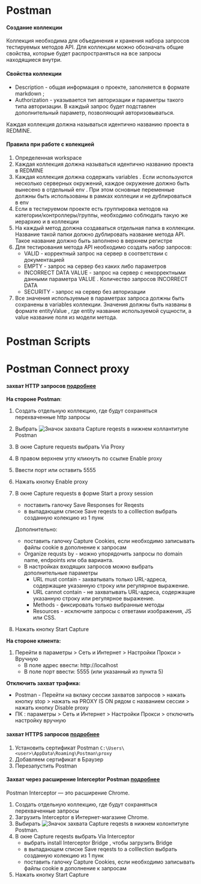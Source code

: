 # Postman

#### Создание коллекции

Коллекция необходима для объединения и хранения набора запросов тестируемых методов API. Для
коллекции можно обозначать общие свойства, которые будет распространяться на все запросы
находящиеся внутри.

#### Свойства коллекции

- Description - общая информация о проекте, заполняется в формате markdown ;
- Authorization - указывается тип авторизации и параметры такого типа авторизации. В каждый
  запрос будет подставлен дополнительный параметр, позволяющий авторизовываться.

Каждая коллекция должна называться идентично названию проекта в REDMINE. 

#### Правила при работе с колекцией

1. Определенная workspace
2. Каждая коллекция должна называться идентично названию проекта в REDMINE
3. Каждая коллекция должна содержать variables . Если используются несколько серверных
   окружений, каждое окружение должно быть вынесено в отдельный env . При этом основные
   переменные должны быть использованы в рамках коллеции и не дублироваться в env 
4. Если в тестируемом проекте есть группировка методов на категории/контроллеры/группы,
   необходимо соблюдать такую же иерархию и в коллекции
5. На каждый метод должна создаваться отдельная папка в коллекции. Название такой папки
   должно дублировать название метода API. Такое название должно быть заполнено в верхнем
   регистре
6. Для тестирования метода API необходимо создать набор запросов:
   - VALID - корректный запрос на сервер в соответствии с документацией
   - EMPTY - запрос на сервер без каких либо параметров
   - INCORRECT DATA VALUE - запрос на сервер с некорректными данными параметра VALUE . Количество запросов INCORRECT DATA
   - SECURITY - запрос на сервер без авторизации
7. Все значения используемые в параметрах запроса должны быть сохранены в variables
   коллекции. Значения должны быть названы в формате entityValue , где entity название
   используемой сущности, а value название поля из модели метода.

# Postman Scripts

#### 

# Postman Connect proxy

#### захват HTTP запросов [подробнее](https://learning.postman.com/docs/sending-requests/capturing-request-data/capturing-http-requests/)

**На стороне Postman**:

1. Создать отдельную коллекцию, где будут сохраняться перехваченные http запросы

2. Выбрать ![Значок захвата](https://assets.postman.com/postman-docs/icon-capture.jpg#icon) Capture reqests в нижнем коллантитуле Postman

3. В окне Capture requests выбрать Via Proxy

4. В правом верхнем углу кликнуть по ссылке Enable proxy

5. Ввести порт или оставить 5555

6. Нажать кнопку Enable proxy

7. В окне Capture requests в форме Start a proxy session

   - поставить галочкy Save Responses for Reqests 
   - в выпадающем списке Save reqests to a colllection выбрать созданную колекцию из 1 пунк

   Дополнительно:

   - поставить галочкy Capture Cookies, если необходимо записывать файлы cookie в дополнение к запросам
   - Organize requsts by - можно упорядочить запросы по domain name, endpoints или оба варианта.
   - В настройках входящих запросов можно выбрать дополнительные параметры 
     - URL must contain - захватывать только URL-адреса, содержащие указанную строку или регулярное выражение. 
     - URL cannot contain - не захватывать URL-адреса, содержащие указанную строку или регулярное выражение. 
     - Methods - фиксировать только выбранные методы
     - Resources - исключите запросы с ответами изображения, JS или CSS. 

8. Нажать кнопку Start Capture

**На стороне клиента:**

1. Перейти в параметры > Сеть и Интернет > Настройки Прокси > Вручную
   - В поле адрес ввести: http://localhost
   - В поле порт ввести: 5555 (или указанный из пункта 5)

**Отключить захват трафика:**

- Postman - Перейти на вклаку сессии захватов запросов > нажать кнопку stop > нажать на PROXY IS ON рядом с названием сессии > нажать кнопку Disable proxy
- ПК : параметры > Сеть и Интернет > Настройки Прокси >  отключить настройку вручную

#### захват HTTPS запросов [подробнее](https://learning.postman.com/docs/sending-requests/capturing-request-data/capturing-https-traffic/#installing-the-security-certificate-on-windows)

1. Установить сертификат Postman `C:\Users\<user>\AppData\Roaming\Postman\proxy`
2. Добавляем сертификат в Браузер
3. Перезапустить Postman

#### Захват через расширение **Interceptor** Postman [подробнее](https://learning.postman.com/docs/sending-requests/capturing-request-data/interceptor/)

Postman Interceptor — это расширение Chrome.

1. Создать отдельную коллекцию, где будут сохраняться перехваченные запросы
2. Загрузить Interceptor в Интернет-магазине Chrome.
3. Выбирать  ![Значок захвата](https://assets.postman.com/postman-docs/icon-capture.jpg#icon) Capture reqests в нижнем колонтитуле Postman. 
4. В окне Capture reqests выбрать Via  Interceptor
   - выбрать install Interceptor Bridge , чтобы загрузить Bridge
   - в выпадающем списке Save reqests to a colllection выбрать созданную колекцию из 1 пунк
   - поставить галочкy Capture Cookies, если необходимо записывать файлы cookie в дополнение к запросам
5. Нажать кнопку Start Capture


